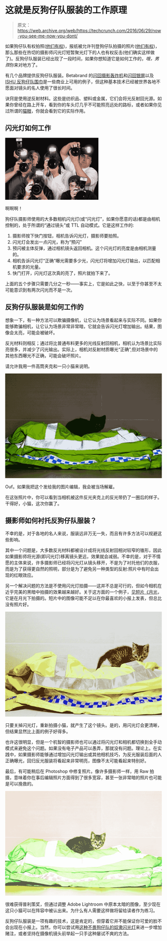 # 这就是反狗仔队服装的工作原理 

> 原文：<https://web.archive.org/web/https://techcrunch.com/2016/06/29/now-you-see-me-now-you-dont/>

如果狗仔队有权拍照([他们有权](https://web.archive.org/web/20230123233643/http://lifehacker.com/5912250/know-your-rights-photography-in-public))，报纸被允许刊登狗仔队拍摄的照片([他们有权](https://web.archive.org/web/20230123233643/http://www.firstamendmentcenter.org/faq/frequently-asked-questions-press))，那么那些在热切的摄影师闪光灯短暂聚光灯下的人也有权反击(他们确实这样做了)。反狗仔队服装已经出现了一段时间，如果你想知道它是如何工作的，*哦，男孩*你来对地方了。

有几个品牌提供反狗仔队服装。Betabrand 的[闪回摄影轰炸机](https://web.archive.org/web/20230123233643/https://www.betabrand.com/mens-reflective-flashback-hoodie-jacket.html)和[闪回银屏](https://web.archive.org/web/20230123233643/https://www.betabrand.com/reflective-silver-screen-flashback-scarf.html)以及 [ISHU 反狗仔队围巾](https://web.archive.org/web/20230123233643/http://www.theishu.com/)是一些商业上可用的例子，但这种基本技术已经被世界各地不愿面对镜头的名人使用了很长时间。

诀窍是使用逆反射材料。这些是纺织品、塑料或金属，它们会将光反射回光源。如果你曾经在路上开车，看到你的车头灯几乎不可能照亮远处的路标，或者如果你见过所谓的[猫眼](https://web.archive.org/web/20230123233643/https://en.wikipedia.org/wiki/Cat%27s_eye_(road))，你就会看到它的实际作用。

## 闪光灯如何工作

![Aaaaah!](img/a9108b0663168aa37728fcd25eaf4e17.png)

啊啊啊！

狗仔队摄影师使用的大多数相机闪光灯(或“闪光灯”，如果你愿意的话)都是由相机控制的，处于所谓的“通过镜头”或 TTL 自动模式。它是这样工作的:

1.  摄影师按下快门按钮，相机告诉闪光灯，摄影师要拍照。
2.  闪光灯会发出一点闪光，称为“预闪”
3.  预闪被主体反弹，通过相机镜头返回相机。这个闪光灯的亮度是由相机测量的。
4.  相机告诉闪光灯“正确”曝光需要多少光，闪光灯将增加闪光灯输出，以匹配相机要求的光量。
5.  快门打开，闪光灯这次真的亮了，照片就拍下来了。

上面的五个步骤只需要几分之一秒——事实上，它是如此之快，以至于你甚至不太可能意识到有两次闪光而不是一次。

## 反狗仔队服装是如何工作的

想象一下，有一种方法可以欺骗摄像机，让它认为场景看起来与实际不同。如果你能够欺骗相机，让它认为场景非常非常暗，它就会告诉闪光灯增加输出。结果，图像会太亮，可能会被破坏。

反光材料则相反；通过将比普通布料更多的光线反射回相机，相机认为场景比实际亮很多，并减少了闪光输出。实际上，相机对反射材质曝光“正确”,但对场景中的其他东西曝光不正确，可能会破坏照片。

请允许我用一件高筒夹克和一只小猫来说明。

![IMG_1196](img/4f41ce3d7a13f42821e0a1d34697e06d.png)

Ouf。如果我把这个发给我的图片编辑，我会被当场解雇。

在这张照片中，你可以看到当相机被这件反光夹克上的反光带扔了一圈后的样子。干得好，小猫，这次你赢了。

## 摄影师如何衬托反狗仔队服装？

不幸的是，对于各地的名人来说，服装远非万无一失，而且有许多方法可以规避这些影响。

其中一个问题是，大多数反光材料都被设计成将光线反射回相对较窄的锥形，因此如果摄影师将光源(即闪光灯)移离镜头更远，效果就会减弱。不幸的是，对于不情愿的主体来说，许多摄影师已经将闪光灯从镜头移开，不是为了衬托他们的衣服，而是为了获得更自然的照明，部分是为了避免另一种类型的反射:照片中有时会出现的红眼效应。

另一个解决问题的方法是不使用闪光灯拍摄——这并不总是可行的，但如今相机在近乎完美的黑暗中拍摄的效果越来越好。关于这方面的一个例子，[见短片《月光](https://web.archive.org/web/20230123233643/https://vimeo.com/105690274)，它是在月光下拍摄的。短片中的图像可能不足以在你最喜欢的小报上发表，但总比没有照片好。

![Just turning the flash off and re-shooting the kitten resolved in this shot. Yes, it would have been crisper with a flash, but the result is obviously far better](img/5b1427eb7da81354d5db9b6e2e289871.png)

只要关掉闪光灯，重新拍摄小猫，就产生了这个镜头。是的，用闪光灯会更清晰，但结果显然比上面的例子好得多。

也许这很明显，但是一个机智的摄影师也可以通过将闪光灯和相机都切换到全手动模式来避免这个问题。如果没有电子产品可以愚弄，那就没有问题。理论上。在实践中，如果摄影师能够通过增加闪光灯输出或其他相机技巧，为反光服装后面的人正确曝光，回归反光服装将看起来非常明亮，图像不太可能看起来特别好。

最后，有可能稍后在 Photoshop 中修复照片。像许多摄影师一样，用 Raw 拍摄，意味着你在事后编辑照片方面得到了很多宽容，甚至一张非常暗的照片也可能是可以挽救的。

![Hardly worth of a pulitzer, but by tweaking the originally far-too-dark image, at least now the kitten would be recognizable in a line-up. Why anybody would need to do that will be left as an exercise to the reader. ](img/6f2f3a5f0a6ac23c298f84282dc8585a.png)

很难获得普利策奖，但通过调整 Adobe Lightroom 中原本太暗的图像，至少现在这只小猫可以在阵容中被认出来。为什么有人需要这样做将留给读者作为练习。

反狗仔队服装是一项有趣的技术，这是肯定的，但穿着它并不能保证你可爱的脸不会出现在小报上。当然，你可以尝试用[这种不畏狗仔队的奴隶闪光灯](https://web.archive.org/web/20230123233643/http://www.wired.com/2009/07/celebrity-shielding-flashgun-handbag-defeats-paparazzi/)来进一步增加赌注，或者坚持在摄像机镜头前举起一只手这种屡试不爽的方法。